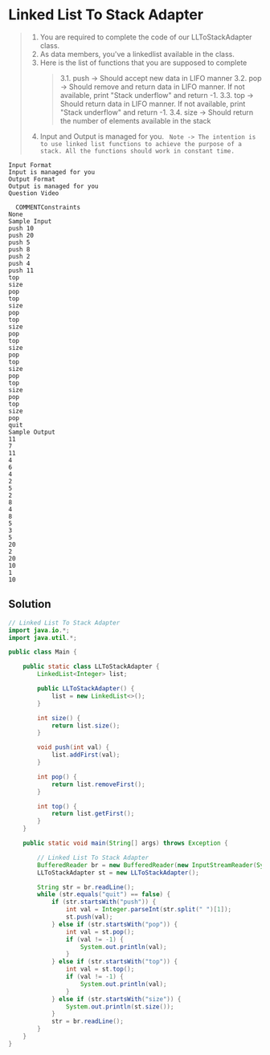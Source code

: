 # Linked List To Stack Adapter

> 1. You are required to complete the code of our LLToStackAdapter class.
> 2. As data members, you've a linkedlist available in the class.
> 3. Here is the list of functions that you are supposed to complete
>    > 3.1. push -> Should accept new data in LIFO manner
>    > 3.2. pop -> Should remove and return data in LIFO manner. If not available, print "Stack underflow" and return -1.
>    > 3.3. top -> Should return data in LIFO manner. If not available, print "Stack underflow" and return -1.
>    > 3.4. size -> Should return the number of elements available in the stack
> 4. Input and Output is managed for you.
>    ` Note -> The intention is to use linked list functions to achieve the purpose of a stack. All the functions should work in constant time.`

```
Input Format
Input is managed for you
Output Format
Output is managed for you
Question Video

  COMMENTConstraints
None
Sample Input
push 10
push 20
push 5
push 8
push 2
push 4
push 11
top
size
pop
top
size
pop
top
size
pop
top
size
pop
top
size
pop
top
size
pop
top
size
pop
quit
Sample Output
11
7
11
4
6
4
2
5
2
8
4
8
5
3
5
20
2
20
10
1
10
```

## Solution

```java
// Linked List To Stack Adapter
import java.io.*;
import java.util.*;

public class Main {

    public static class LLToStackAdapter {
        LinkedList<Integer> list;

        public LLToStackAdapter() {
            list = new LinkedList<>();
        }

        int size() {
            return list.size();
        }

        void push(int val) {
            list.addFirst(val);
        }

        int pop() {
            return list.removeFirst();
        }

        int top() {
            return list.getFirst();
        }
    }

    public static void main(String[] args) throws Exception {

        // Linked List To Stack Adapter
        BufferedReader br = new BufferedReader(new InputStreamReader(System.in));
        LLToStackAdapter st = new LLToStackAdapter();

        String str = br.readLine();
        while (str.equals("quit") == false) {
            if (str.startsWith("push")) {
                int val = Integer.parseInt(str.split(" ")[1]);
                st.push(val);
            } else if (str.startsWith("pop")) {
                int val = st.pop();
                if (val != -1) {
                    System.out.println(val);
                }
            } else if (str.startsWith("top")) {
                int val = st.top();
                if (val != -1) {
                    System.out.println(val);
                }
            } else if (str.startsWith("size")) {
                System.out.println(st.size());
            }
            str = br.readLine();
        }
    }
}
```
